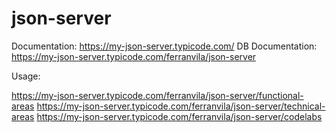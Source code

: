 # json-server

Documentation: https://my-json-server.typicode.com/
DB Documentation: https://my-json-server.typicode.com/ferranvila/json-server

Usage: 

https://my-json-server.typicode.com/ferranvila/json-server/functional-areas
https://my-json-server.typicode.com/ferranvila/json-server/technical-areas
https://my-json-server.typicode.com/ferranvila/json-server/codelabs
